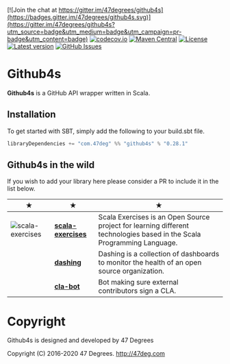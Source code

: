 
[![Join the chat at https://gitter.im/47degrees/github4s](https://badges.gitter.im/47degrees/github4s.svg)](https://gitter.im/47degrees/github4s?utm_source=badge&utm_medium=badge&utm_campaign=pr-badge&utm_content=badge) [![codecov.io](http://codecov.io/gh/47degrees/github4s/branch/master/graph/badge.svg)](http://codecov.io/gh/47degrees/github4s) [![Maven Central](https://img.shields.io/badge/maven%20central-0.28.1-green.svg)](https://oss.sonatype.org/#nexus-search;gav~com.47deg~github4s*) [![License](https://img.shields.io/badge/license-Apache%202-blue.svg)](https://raw.githubusercontent.com/47degrees/github4s/master/LICENSE) [![Latest version](https://img.shields.io/badge/github4s-0.28.1-green.svg)](https://index.scala-lang.org/47degrees/github4s) [![GitHub Issues](https://img.shields.io/github/issues/47degrees/github4s.svg)](https://github.com/47degrees/github4s/issues)

Github4s
=============

**Github4s** is a GitHub API wrapper written in Scala.

## Installation

To get started with SBT, simply add the following to your build.sbt file.

```scala
libraryDependencies += "com.47deg" %% "github4s" % "0.28.1"
```

## Github4s in the wild

If you wish to add your library here please consider a PR to include it in the list below.

★ | ★ | ★
--- | --- | ---
![scala-exercises](https://www.scala-exercises.org/assets/images/navbar_brand.svg) | [**scala-exercises**](https://www.scala-exercises.org/) | Scala Exercises is an Open Source project for learning different technologies based in the Scala Programming Language.
| | [**dashing**](https://github.com/benfradet/dashing) | Dashing is a collection of dashboards to monitor the health of an open source organization.
| | [**cla-bot**](https://github.com/snowplow-incubator/cla-bot) | Bot making sure external contributors sign a CLA.

# Copyright

Github4s is designed and developed by 47 Degrees

Copyright (C) 2016-2020 47 Degrees. <http://47deg.com>
